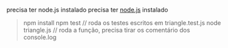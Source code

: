 precisa ter node.js instalado
precisa ter [node.js](https://nodejs.org/en/) instalado

> npm install
> npm test // roda os testes escritos em triangle.test.js
> node triangle.js // roda a função, precisa tirar os comentário dos console.log
